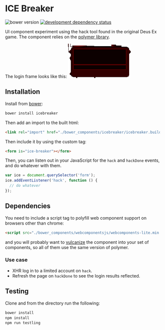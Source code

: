 # ICE Breaker
![bower version](https://badge.fury.io/bo/icebreaker.svg)
[![development dependency status](https://david-dm.org/clux/icebreaker/dev-status.svg)](https://david-dm.org/clux/icebreaker)

UI component experiment using the hack tool found in the original Deus Ex game. The component relies on the [polymer library](http://www.polymer-project.org/).

The login frame looks like this:
![frame!](https://github.com/clux/icebreaker/raw/master/dxice.png)

## Installation
Install from [bower](https://www.npmjs.com/package/bower):

```sh
bower install icebreaker
```

Then add an import to the built html:

```html
<link rel="import" href="./bower_components/icebreaker/icebreaker.build.html">
```

Then include it by using the custom tag:

```html
<form is="ice-breaker"></form>
```

Then, you can listen out in your JavaScript for the `hack` and `hackDone` events, and do whatever with them.

```js
var ice = document.querySelector('form');
ice.addEventListener('hack', function () {
  // do whatever
});
```

## Dependencies
You need to include a script tag to polyfill web component support on browsers other than chrome:

```html
<script src="./bower_components/webcomponentsjs/webcomponents-lite.min.js"></script>
```

and you will probably want to [vulcanize](https://www.npmjs.com/package/vulcanize) the component into your set of components, so all of them use the same version of polymer.

### Use case

- XHR log in to a limited account on `hack`.
- Refresh the page on `hackDone` to see the login results reflected.

## Testing
Clone and from the directory run the following:

```sh
bower install
npm install
npm run testling
```
